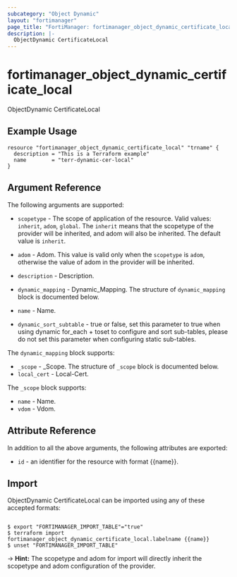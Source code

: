 ```yaml
---
subcategory: "Object Dynamic"
layout: "fortimanager"
page_title: "FortiManager: fortimanager_object_dynamic_certificate_local"
description: |-
  ObjectDynamic CertificateLocal
---
```


# fortimanager_object_dynamic_certificate_local
ObjectDynamic CertificateLocal

## Example Usage

```hcl
resource "fortimanager_object_dynamic_certificate_local" "trname" {
  description = "This is a Terraform example"
  name        = "terr-dynamic-cer-local"
}
```

## Argument Reference


The following arguments are supported:

* `scopetype` - The scope of application of the resource. Valid values: `inherit`, `adom`, `global`. The `inherit` means that the scopetype of the provider will be inherited, and adom will also be inherited. The default value is `inherit`.
* `adom` - Adom. This value is valid only when the `scopetype` is `adom`, otherwise the value of adom in the provider will be inherited.

* `description` - Description.
* `dynamic_mapping` - Dynamic_Mapping. The structure of `dynamic_mapping` block is documented below.
* `name` - Name.
* `dynamic_sort_subtable` - true or false, set this parameter to true when using dynamic for_each + toset to configure and sort sub-tables, please do not set this parameter when configuring static sub-tables.

The `dynamic_mapping` block supports:

* `_scope` - _Scope. The structure of `_scope` block is documented below.
* `local_cert` - Local-Cert.

The `_scope` block supports:

* `name` - Name.
* `vdom` - Vdom.


## Attribute Reference

In addition to all the above arguments, the following attributes are exported:
* `id` - an identifier for the resource with format {{name}}.

## Import

ObjectDynamic CertificateLocal can be imported using any of these accepted formats:
```

$ export "FORTIMANAGER_IMPORT_TABLE"="true"
$ terraform import fortimanager_object_dynamic_certificate_local.labelname {{name}}
$ unset "FORTIMANAGER_IMPORT_TABLE"
```
-> **Hint:** The scopetype and adom for import will directly inherit the scopetype and adom configuration of the provider.
